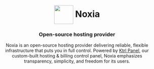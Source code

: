 <h1 align="center">
  <img src="https://noxia.cloud/assets/logo.png" width="60" valign="middle">
  Noxia
</h1>

<h3 align="center">Open-source hosting provider</h3>
<p align="center">
Noxia is an open-source hosting provider delivering reliable, flexible infrastructure that puts you in full control. Powered by <a href="https://github.com/NoxiaCloud/Ktrl-Panel">Ktrl Panel</a>, our custom-built hosting & billing control panel, Noxia emphasizes transparency, simplicity, and freedom for its users.
</p>
